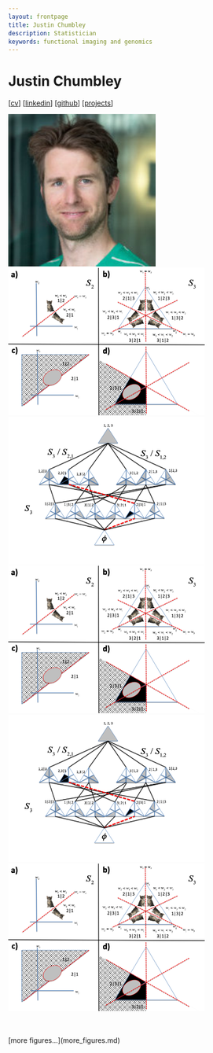 ```yaml
---
layout: frontpage
title: Justin Chumbley
description: Statistician
keywords: functional imaging and genomics
---
```


# Justin Chumbley

[[cv](http://chumbleycode.github.io/chumbleycode.github.io/docs/cv.pdf)] [[linkedin](https://www.linkedin.com/in/chumbleycode)] [[github](https://github.com/chumbleycode/)] [[projects](projects.md)]


[<img src="docs/JRCsquare.jpg" alt="drawing" width="300">]()
[<img src="docs/finest_order1.png" alt="drawing" width="400">](docs/fcr_apa.pdf)
[<img src="docs/finest_order2.png" alt="drawing" width="400">](docs/fcr_apa.pdf) <br/>
[<img src="docs/finest_order1.png" alt="drawing" width="400">](docs/fcr_apa.pdf)
[<img src="docs/finest_order2.png" alt="drawing" width="400">](docs/fcr_apa.pdf) 
[<img src="docs/finest_order1.png" alt="drawing" width="400">](docs/fcr_apa.pdf) <br/> 
 
<br/> 
<br/> 
[more figures...](more_figures.md)


